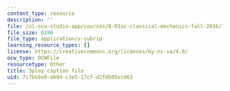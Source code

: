 ```yaml
---
content_type: resource
description: ''
file: /ol-ocw-studio-app/courses/8-01sc-classical-mechanics-fall-2016/7c7bb9a9d694c3e517cfd2fdb05ecd63_1UdGbyj8924.srt
file_size: 6196
file_type: application/x-subrip
learning_resource_types: []
license: https://creativecommons.org/licenses/by-nc-sa/4.0/
ocw_type: OCWFile
resourcetype: Other
title: 3play caption file
uid: 7c7bb9a9-d694-c3e5-17cf-d2fdb05ecd63
---
```

